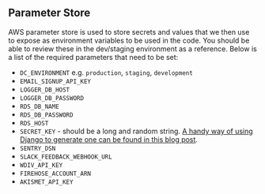 ## Parameter Store

AWS parameter store is used to store secrets and values that we then use to expose as environment variables to be used in the code. You should be able to review these in the dev/staging environment as a reference. Below is a list of the required parameters that need to be set:

- `DC_ENVIRONMENT` e.g. `production`, `staging`, `development`
- `EMAIL_SIGNUP_API_KEY`
- `LOGGER_DB_HOST`
- `LOGGER_DB_PASSWORD`
- `RDS_DB_NAME`
- `RDS_DB_PASSWORD`
- `RDS_HOST`
- `SECRET_KEY` - should be a long and random string. [A handy way of using Django to generate one can be found in this blog post](https://humberto.io/blog/tldr-generate-django-secret-key/).
- `SENTRY_DSN`
- `SLACK_FEEDBACK_WEBHOOK_URL`
- `WDIV_API_KEY`
- `FIREHOSE_ACCOUNT_ARN`
- `AKISMET_API_KEY`
